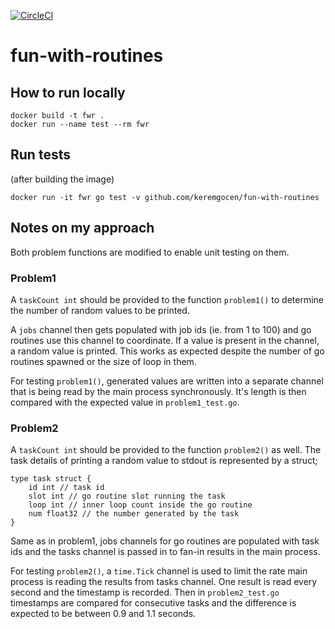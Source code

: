 [![CircleCI](https://circleci.com/gh/keremgocen/fun-with-routines.svg?style=svg)](https://circleci.com/gh/keremgocen/fun-with-routines)
# fun-with-routines

How to run locally
-----

```
docker build -t fwr .
docker run --name test --rm fwr
```

Run tests
-----
(after building the image)

```
docker run -it fwr go test -v github.com/keremgocen/fun-with-routines
```

Notes on my approach
-----
Both problem functions are modified to enable unit testing on them.

### Problem1
A `taskCount int` should be provided to the function `problem1()` to determine the number of random values to be printed.

A `jobs` channel then gets populated with job ids (ie. from 1 to 100) and go routines use this channel to coordinate. If a value is present in the channel, a random value is printed. This works as expected despite the number of go routines spawned or the size of loop in them.

For testing `problem1()`, generated values are written into a separate channel that is being read by the main process synchronously. It's length is then compared with the expected value in `problem1_test.go`.

### Problem2
A `taskCount int` should be provided to the function `problem2()` as well. The task details of printing a random value to stdout is represented by a struct;

```
type task struct {
	id int // task id
	slot int // go routine slot running the task
	loop int // inner loop count inside the go routine
	num float32 // the number generated by the task 
}
``` 
Same as in problem1, jobs channels for go routines are populated with task ids and the tasks channel is passed in to fan-in results in the main process. 

For testing `problem2()`, a `time.Tick` channel is used to limit the rate main process is reading the results from tasks channel. One result is read every second and the timestamp is recorded. Then in `problem2_test.go` timestamps are compared for consecutive tasks and the difference is expected to be between 0.9 and 1.1 seconds.  
